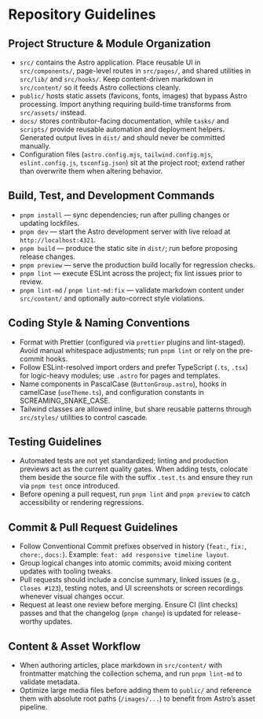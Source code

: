 # Repository Guidelines

## Project Structure & Module Organization

- `src/` contains the Astro application. Place reusable UI in `src/components/`, page-level routes in `src/pages/`, and shared utilities in `src/lib/` and `src/hooks/`. Keep content-driven markdown in `src/content/` so it feeds Astro collections cleanly.
- `public/` hosts static assets (favicons, fonts, images) that bypass Astro processing. Import anything requiring build-time transforms from `src/assets/` instead.
- `docs/` stores contributor-facing documentation, while `tasks/` and `scripts/` provide reusable automation and deployment helpers. Generated output lives in `dist/` and should never be committed manually.
- Configuration files (`astro.config.mjs`, `tailwind.config.mjs`, `eslint.config.js`, `tsconfig.json`) sit at the project root; extend rather than overwrite them when altering behavior.

## Build, Test, and Development Commands

- `pnpm install` — sync dependencies; run after pulling changes or updating lockfiles.
- `pnpm dev` — start the Astro development server with live reload at `http://localhost:4321`.
- `pnpm build` — produce the static site in `dist/`; run before proposing release changes.
- `pnpm preview` — serve the production build locally for regression checks.
- `pnpm lint` — execute ESLint across the project; fix lint issues prior to review.
- `pnpm lint-md` / `pnpm lint-md:fix` — validate markdown content under `src/content/` and optionally auto-correct style violations.

## Coding Style & Naming Conventions

- Format with Prettier (configured via `prettier` plugins and lint-staged). Avoid manual whitespace adjustments; run `pnpm lint` or rely on the pre-commit hooks.
- Follow ESLint-resolved import orders and prefer TypeScript (`.ts`, `.tsx`) for logic-heavy modules; use `.astro` for pages and templates.
- Name components in PascalCase (`ButtonGroup.astro`), hooks in camelCase (`useTheme.ts`), and configuration constants in SCREAMING_SNAKE_CASE.
- Tailwind classes are allowed inline, but share reusable patterns through `src/styles/` utilities to control cascade.

## Testing Guidelines

- Automated tests are not yet standardized; linting and production previews act as the current quality gates. When adding tests, colocate them beside the source file with the suffix `.test.ts` and ensure they run via `pnpm test` once introduced.
- Before opening a pull request, run `pnpm lint` and `pnpm preview` to catch accessibility or rendering regressions.

## Commit & Pull Request Guidelines

- Follow Conventional Commit prefixes observed in history (`feat:`, `fix:`, `chore:`, `docs:`). Example: `feat: add responsive timeline layout`.
- Group logical changes into atomic commits; avoid mixing content updates with tooling tweaks.
- Pull requests should include a concise summary, linked issues (e.g., `Closes #123`), testing notes, and UI screenshots or screen recordings whenever visual changes occur.
- Request at least one review before merging. Ensure CI (lint checks) passes and that the changelog (`pnpm change`) is updated for release-worthy updates.

## Content & Asset Workflow

- When authoring articles, place markdown in `src/content/` with frontmatter matching the collection schema, and run `pnpm lint-md` to validate metadata.
- Optimize large media files before adding them to `public/` and reference them with absolute root paths (`/images/...`) to benefit from Astro’s asset pipeline.
